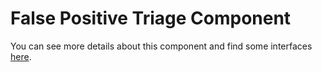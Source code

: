 # False Positive Triage Component

You can see more details about this component and find some interfaces [here](https://github.com/ThreatConnect-Inc/threatconnect-playbooks/tree/master/playbooks/False%20Positive%20Triage).
